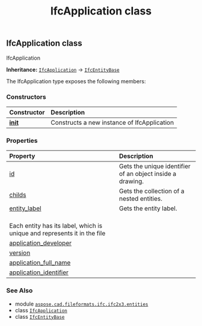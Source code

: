 ﻿---
title: IfcApplication class
second_title: Aspose.CAD for Python via .NET API References
description: 
type: docs
weight: 210
url: /python-net/aspose.cad.fileformats.ifc.ifc2x3.entities/ifcapplication/
is_root: false
---

## IfcApplication class

IfcApplication



**Inheritance:** [`IfcApplication`](/cad/python-net/aspose.cad.fileformats.ifc.ifc2x3.entities/ifcapplication) → 
[`IfcEntityBase`](/cad/python-net/aspose.cad.fileformats.ifc/ifcentitybase)



The IfcApplication type exposes the following members:

### Constructors
| Constructor | Description |
| :- | :- |
| [__init__](/cad/python-net/aspose.cad.fileformats.ifc.ifc2x3.entities/ifcapplication/__init__/#) | Constructs a new instance of IfcApplication |


### Properties
| Property | Description |
| :- | :- |
| [id](/cad/python-net/aspose.cad.fileformats.ifc.ifc2x3.entities/ifcapplication/id) | Gets the unique identifier of an object inside a drawing. |
| [childs](/cad/python-net/aspose.cad.fileformats.ifc.ifc2x3.entities/ifcapplication/childs) | Gets the collection of a nested entities. |
| [entity_label](/cad/python-net/aspose.cad.fileformats.ifc.ifc2x3.entities/ifcapplication/entity_label) | Gets the entity label.<br/>Each entity has its label, which is unique and represents it in the file |
| [application_developer](/cad/python-net/aspose.cad.fileformats.ifc.ifc2x3.entities/ifcapplication/application_developer) |  |
| [version](/cad/python-net/aspose.cad.fileformats.ifc.ifc2x3.entities/ifcapplication/version) |  |
| [application_full_name](/cad/python-net/aspose.cad.fileformats.ifc.ifc2x3.entities/ifcapplication/application_full_name) |  |
| [application_identifier](/cad/python-net/aspose.cad.fileformats.ifc.ifc2x3.entities/ifcapplication/application_identifier) |  |



### See Also
* module [`aspose.cad.fileformats.ifc.ifc2x3.entities`](..)
* class [`IfcApplication`](/cad/python-net/aspose.cad.fileformats.ifc.ifc2x3.entities/ifcapplication)
* class [`IfcEntityBase`](/cad/python-net/aspose.cad.fileformats.ifc/ifcentitybase)
